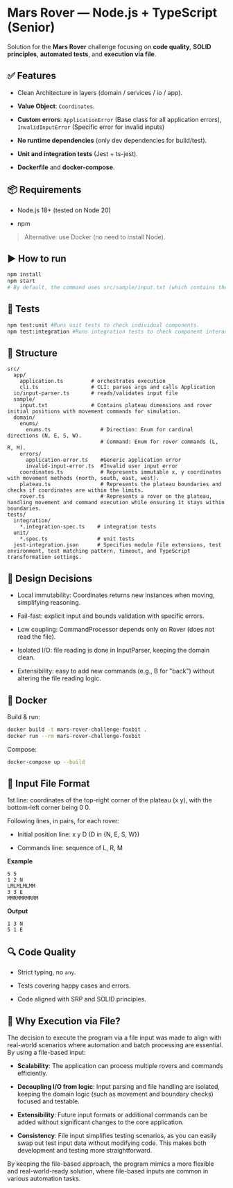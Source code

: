 
# Mars Rover — Node.js + TypeScript (Senior)

Solution for the **Mars Rover** challenge focusing on **code quality**, **SOLID principles**, **automated tests**, and **execution via file**.

## ✅ Features

-   Clean Architecture in layers (domain / services / io / app).
    
-   **Value Object**: `Coordinates`.
    
-   **Custom errors**: `ApplicationError` (Base class for all application errors), `InvalidInputError` (Specific error for invalid inputs)
    
-   **No runtime dependencies** (only dev dependencies for build/test).
    
-   **Unit and integration tests** (Jest + ts-jest).
-   **Dockerfile** and **docker-compose**.
    

## 📦 Requirements

-   Node.js 18+ (tested on Node 20)
    
-   npm
    

> Alternative: use Docker (no need to install Node).

## ▶️ How to run

```bash
npm install
npm start
# By default, the command uses src/sample/input.txt (which contains the sample input).
```

## 🧪 Tests

```bash
npm test:unit #Runs unit tests to check individual components.
npm test:integration #Runs integration tests to check component interactions.

```

## 🧰 Structure

```text
src/
  app/
    application.ts         # orchestrates execution
    cli.ts                 # CLI: parses args and calls Application
  io/input-parser.ts       # reads/validates input file
  sample/
    input.txt              # Contains plateau dimensions and rover initial positions with movement commands for simulation.
  domain/
    enums/
      enums.ts                # Direction: Enum for cardinal directions (N, E, S, W).
                              # Command: Enum for rover commands (L, R, M).
    errors/
      application-error.ts    #Generic application error
      invalid-input-error.ts  #Invalid user input error
    coordinates.ts            # Represents immutable x, y coordinates with movement methods (north, south, east, west).
    plateau.ts                # Represents the plateau boundaries and checks if coordinates are within the limits.
    rover.ts                  # Represents a rover on the plateau, handling movement and command execution while ensuring it stays within boundaries.
tests/
  integration/  
    *.integration-spec.ts    # integration tests
  unit/
    *.spec.ts                # unit tests
  jest-integration.json      # Specifies module file extensions, test environment, test matching pattern, timeout, and TypeScript transformation settings.

```

## 🧠 Design Decisions

-   Local immutability: Coordinates returns new instances when moving, simplifying reasoning.
    
-   Fail-fast: explicit input and bounds validation with specific errors.
    
-   Low coupling: CommandProcessor depends only on Rover (does not read the file).
    
-   Isolated I/O: file reading is done in InputParser, keeping the domain clean.
    
-   Extensibility: easy to add new commands (e.g., B for "back") without altering the file reading logic.
    

## 🐳 Docker

Build & run:

```bash
docker build -t mars-rover-challenge-foxbit .
docker run --rm mars-rover-challenge-foxbit

```

Compose:

```bash
docker-compose up --build

```

## 📄 Input File Format

1st line: coordinates of the top-right corner of the plateau (x y), with the bottom-left corner being 0 0.

Following lines, in pairs, for each rover:

-   Initial position line: x y D (D in {N, E, S, W})
    
-   Commands line: sequence of L, R, M
    

**Example**

```text
5 5
1 2 N
LMLMLMLMM
3 3 E
MMRMMRMRRM

```

**Output**

```text
1 3 N
5 1 E

```

## 🔍 Code Quality

-   Strict typing, no `any`.
    
-   Tests covering happy cases and errors.
    
-   Code aligned with SRP and SOLID principles.
    

## 📝 Why Execution via File?

The decision to execute the program via a file input was made to align with real-world scenarios where automation and batch processing are essential. By using a file-based input:

-   **Scalability**: The application can process multiple rovers and commands efficiently.
    
-   **Decoupling I/O from logic**: Input parsing and file handling are isolated, keeping the domain logic (such as movement and boundary checks) focused and testable.
    
-   **Extensibility**: Future input formats or additional commands can be added without significant changes to the core application.
    
-   **Consistency**: File input simplifies testing scenarios, as you can easily swap out test input data without modifying code. This makes both development and testing more straightforward.
    

By keeping the file-based approach, the program mimics a more flexible and real-world-ready solution, where file-based inputs are common in various automation tasks.